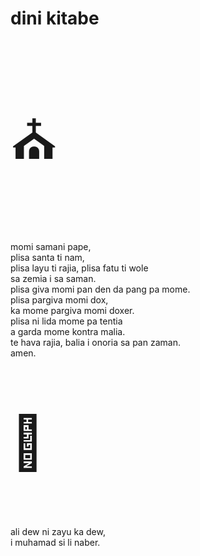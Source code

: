 # dini kitabe

<p style="font-size:6em;">⛪️</p>

momi samani pape,  
plisa santa ti nam,  
plisa layu ti rajia,
plisa fatu ti wole  
sa zemia i sa saman.  
plisa giva momi pan den da pang pa mome.  
plisa pargiva momi dox,  
ka mome pargiva momi doxer.  
plisa ni lida mome pa tentia  
a garda mome kontra malia.  
te hava rajia, balia i onoria sa pan zaman.  
amen.

<p style="font-size:6em;">🕌</p>

ali dew ni zayu ka dew,  
i muhamad si li naber.

